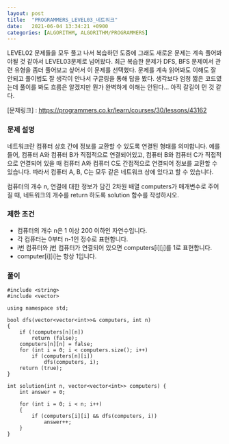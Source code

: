 ```yaml
---
layout: post
title:  "PROGRAMMERS_LEVEL03_네트워크"
date:   2021-06-04 13:34:21 +0900
categories: [ALGORITHM, ALGORITHM/PROGRAMMERS]
---
```


LEVEL02 문제들을 모두 풀고 나서 복습하던 도중에 그래도 새로운 문제는 계속 풀어봐야될 것 같아서 LEVEL03문제로 넘어왔다. 최근 복습한 문제가 DFS, BFS 문제여서 관련 유형을 좀더 풀어보고 싶어서 이 문제를 선택했다. 문제를 계속 읽어봐도 이해도 잘 안되고 풀이법도 잘 생각이 안나서 구글링을 통해 답을 봤다. 생각보다 엄청 짧은 코드였는데 풀이를 봐도 흐름은 알겠지만 뭔가 완벽하게 이해는 안된다... 아직 갈길이 먼 것 같다. 

[문제링크] : https://programmers.co.kr/learn/courses/30/lessons/43162

### 문제 설명
네트워크란 컴퓨터 상호 간에 정보를 교환할 수 있도록 연결된 형태를 의미합니다. 예를 들어, 컴퓨터 A와 컴퓨터 B가 직접적으로 연결되어있고, 컴퓨터 B와 컴퓨터 C가 직접적으로 연결되어 있을 때 컴퓨터 A와 컴퓨터 C도 간접적으로 연결되어 정보를 교환할 수 있습니다. 따라서 컴퓨터 A, B, C는 모두 같은 네트워크 상에 있다고 할 수 있습니다.

컴퓨터의 개수 n, 연결에 대한 정보가 담긴 2차원 배열 computers가 매개변수로 주어질 때, 네트워크의 개수를 return 하도록 solution 함수를 작성하시오.

### 제한 조건
- 컴퓨터의 개수 n은 1 이상 200 이하인 자연수입니다.
- 각 컴퓨터는 0부터 n-1인 정수로 표현합니다.
- i번 컴퓨터와 j번 컴퓨터가 연결되어 있으면 computers[i][j]를 1로 표현합니다.
- computer[i][i]는 항상 1입니다.

### 풀이
```
#include <string>
#include <vector>

using namespace std;

bool dfs(vector<vector<int>>& computers, int n)
{
    if (!computers[n][n])
        return (false);
    computers[n][n] = false;
    for (int i = 0; i < computers.size(); i++)
        if (computers[n][i])
            dfs(computers, i);
    return (true);
}

int solution(int n, vector<vector<int>> computers) {
    int answer = 0;

    for (int i = 0; i < n; i++)
    {
        if (computers[i][i] && dfs(computers, i))
            answer++;
    }
}
```